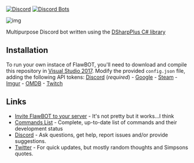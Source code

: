 [![Discord](https://discordapp.com/api/guilds/414544980971880449/widget.png)](https://discord.gg/vqz7KCh)
[![Discord Bots](https://discordbots.org/api/widget/status/339833029013012483.svg)](https://discordbots.org/bot/339833029013012483)

![img](https://i.imgur.com/YlbST5I.jpg)

Multipurpose Discord bot written using the [DSharpPlus C# library](https://github.com/DSharpPlus/DSharpPlus)

## Installation
To run your own instace of FlawBOT, you'll need to download and compile this repository in [Visual Studio 2017](https://www.visualstudio.com/downloads/). Modify the provided `config.json` file, adding the following API tokens: [Discord](https://discordapp.com/developers/applications/me) (*required*) - [Google](https://console.cloud.google.com/projectselector/apis/credentials) - [Steam](https://steamcommunity.com/dev/apikey) - [Imgur](https://api.imgur.com/oauth2/addclient) - [OMDB](http://www.omdbapi.com/apikey.aspx) - [Twitch](https://dev.twitch.tv/dashboard/apps/create)

## Links
* [Invite FlawBOT to your server](https://discordapp.com/oauth2/authorize?client_id=339833029013012483&scope=bot) - It's not pretty but it works...I think
* [Commands List](https://docs.google.com/spreadsheets/d/15c0Q7Cm07wBRNeSFwkagwDOe6zk9rVMvlM7H_Y7nGUs/edit?usp=sharing) - Complete, up-to-date list of commands and their development status 
* [Discord](https://discord.gg/Mk3X5D9) - Ask questions, get help, report issues and/or provide suggestions.
* [Twitter](https://twitter.com/CriticalFlaw_) - For quick updates, but mostly random thoughts and Simpsons quotes.